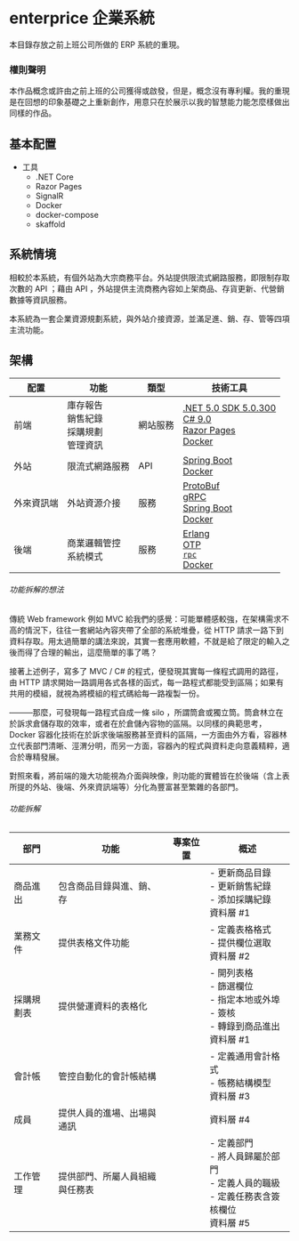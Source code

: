 # enterprice 企業系統
本目錄存放之前上班公司所做的 ERP 系統的重現。

### 權則聲明
本作品概念或許由之前上班的公司獲得或啟發，但是，概念沒有專利權。我的重現是在回想的印象基礎之上重新創作，用意只在於展示以我的智慧能力能怎麼樣做出同樣的作品。

## 基本配置
- 工具
  - .NET Core
  - Razor Pages
  - SignalR
  - Docker
  - docker-compose
  - skaffold

## 系統情境
相較於本系統，有個外站為大宗商務平台。外站提供限流式網路服務，即限制存取次數的 API ；藉由 API ，外站提供主流商務內容如上架商品、存貨更新、代營銷數據等資訊服務。

本系統為一套企業資源規劃系統，與外站介接資源，並滿足進、銷、存、管等四項主流功能。

## 架構
| 配置 | 功能 | 類型 | 技術工具 |
| ---- | ---- | ---- | -------- |
| 前端 | 庫存報告<br>銷售紀錄<br>採購規劃<br>管理資訊 | 網站服務 | [.NET 5.0 SDK 5.0.300](https://dotnet.microsoft.com/download/dotnet/5.0)<br>[C# 9.0](https://docs.microsoft.com/en-us/dotnet/csharp/)<br>[Razor Pages](https://docs.microsoft.com/en-us/aspnet/core/razor-pages/?view=aspnetcore-5.0&tabs=visual-studio)<br>[Docker](https://www.docker.com/get-started) |
| 外站 | 限流式網路服務 | API | [Spring Boot](https://spring.io/projects/spring-boot)<br>[Docker](https://www.docker.com/get-started) |
| 外來資訊端 | 外站資源介接 | 服務 | [ProtoBuf](https://developers.google.com/protocol-buffers)<br>[gRPC](https://grpc.io/docs/)<br>[Spring Boot](https://spring.io/projects/spring-boot)<br>[Docker](https://www.docker.com/get-started) |
| 後端 | 商業邏輯管控<br>系統模式 | 服務 | [Erlang](https://erlang.org/doc/search/)<br>[OTP](https://github.com/Erlang/OTP)<br>[`rpc`](https://erlang.org/doc/man/rpc.html)<br>[Docker](https://www.docker.com/get-started) |

###### 功能拆解的想法
傳統 Web framework 例如 MVC 給我們的感覺：可能單體感較強，在架構需求不高的情況下，往往一套網站內容夾帶了全部的系統堆疊，從 HTTP 請求一路下到資料存取。用太過簡單的講法來說，其實一套應用軟體，不就是給了限定的輸入之後而得了合理的輸出，這麼簡單的事了嗎？

接著上述例子，寫多了 MVC / C# 的程式，便發現其實每一條程式調用的路徑，由 HTTP 請求開始一路調用各式各樣的函式，每一路程式都能受到區隔；如果有共用的模組，就視為將模組的程式碼給每一路複製一份。

———那麼，可發現每一路程式自成一條 silo ，所謂筒倉或獨立筒。筒倉林立在於訴求倉儲存取的效率，或者在於倉儲內容物的區隔。以同樣的典範思考， Docker 容器化技術在於訴求後端服務甚至資料的區隔，一方面由外方看，容器林立代表部門清晰、涇渭分明，而另一方面，容器內的程式與資料走向意義精粹，適合於專精發展。

對照來看，將前端的幾大功能視為介面與映像，則功能的實體皆在於後端（含上表所提的外站、後端、外來資訊端等）分化為豐富甚至繁雜的各部門。

###### 功能拆解
| 部門 | 功能 | 專案位置 | 概述 |
| ---- | ---- | -------- | ---- |
| 商品進出 | 包含商品目錄與進、銷、存 |  | - 更新商品目錄<br>- 更新銷售紀錄<br>- 添加採購紀錄<br>資料層 #1 |
| 業務文件 | 提供表格文件功能 |  | - 定義表格格式<br>- 提供欄位選取<br>資料層 #2 |
| 採購規劃表 | 提供營運資料的表格化 |  | - 開列表格<br>- 篩選欄位<br>- 指定本地或外埠<br>- 簽核<br>- 轉錄到商品進出<br>資料層 #1 |
| 會計帳 | 管控自動化的會計帳結構 |  | - 定義通用會計格式<br>- 帳務結構模型<br>資料層 #3 |
| 成員 | 提供人員的進場、出場與通訊 |  | 資料層 #4 |
| 工作管理 | 提供部門、所屬人員組織與任務表 |  | - 定義部門<br>- 將人員歸屬於部門<br>- 定義人員的職級<br>- 定義任務表含簽核欄位<br>資料層 #5 |
